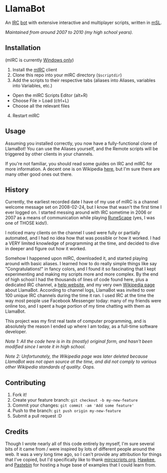 # LlamaBot

An [IRC](http://en.wikipedia.org/wiki/Internet_Relay_Chat) [bot](http://en.wikipedia.org/wiki/IRC_bot) with extensive interactive and multiplayer scripts, written in [mSL](http://en.wikipedia.org/wiki/MIRC_scripting_language).

*Maintained from around 2007 to 2010 (my high school years).*

## Installation

(mIRC is currently [Windows only](http://www.mirc.com/mac.html))

1. Install the [mIRC](http://www.mirc.com/get.html) client
2. Clone this repo into your mIRC directory (`$scriptdir`)
3. Add the scripts to their respective tabs (aliases into Aliases, variables into Variables, etc.)
  * Open the mIRC Scripts Editor (alt+R)
  * Choose File > Load (ctrl+L)
  * Choose all the relevant files
4. Restart mIRC

## Usage

Assuming you installed correctly, you now have a fully-functional clone of LlamaBot! You can use the Aliases yourself, and the Remote scripts will be triggered by other clients in your channels.

If you're not familiar, you should read some guides on IRC and mIRC for more information. A decent one is on Wikipedia [here](http://en.wikipedia.org/wiki/Wikipedia:IRC/Tutorial), but I'm sure there are many other good ones out there.

## History

Currently, the earliest recorded date I have of my use of mIRC is a channel welcome message set on 2008-02-24, but I know that wasn't the first time I ever logged on. I started messing around with IRC sometime in 2006 or 2007 as a means of communication while playing [RuneScape](http://en.wikipedia.org/wiki/RuneScape) (yes, I was one of THOSE kids!).

I noticed many clients on the channel I used were fully or partially automated, and I had no idea how that was possible or how it worked. I had a VERY limited knowledge of programming at the time, and decided to dive in deeper and figure out how it worked.

Somehow I happened upon mIRC, downloaded it, and started playing around with basic aliases. I learned how to do really simple things like say "Congratulations!" in fancy colors, and I found it so fascinating that I kept experimenting and making my scripts more and more complex. By the end of high school I had the thousands of lines of code found here, plus a dedicated IRC channel, a [help website](http://llamabot.webs.com/), and my very own [Wikipedia page](http://en.wikipedia.org/wiki/LlamaBot) about LlamaBot. According to channel logs, LlamaBot was invited to over 100 unique IRC channels during the time it ran. I used IRC at the time the way most people use Facebook Messenger today: many of my friends were online too, and I spent a huge portion of my time chatting with them as LlamaBot.

This project was my first real taste of computer programming, and is absolutely the reason I ended up where I am today, as a full-time software developer.

*Note 1:
All the code here is in its (mostly) original form, and hasn't been modified since I wrote it in high school.*

*Note 2:
Unfortunately, the Wikipedia page was later deleted because LlamaBot was not open source at the time, and did not comply to various other Wikipedia standards of quality. Oops.*

## Contributing

1. Fork it!
2. Create your feature branch: `git checkout -b my-new-feature`
3. Commit your changes: `git commit -am 'Add some feature'`
4. Push to the branch: `git push origin my-new-feature`
5. Submit a pull request :D

## Credits

Though I wrote nearly all of this code entirely by myself, I'm sure several bits of it came from / were inspired by lots of different people around the web. It was a very long time ago, so I can't provide any attribution for things that I've copied, but I'd specifically like to thank [mircscripts.org](http://www.mircscripts.org/archive/snippets), [Hawkee](http://hawkee.com/mirc/snippets/), and [Pastebin](http://pastebin.com/archive/mirc) for hosting a huge base of examples that I could learn from.
